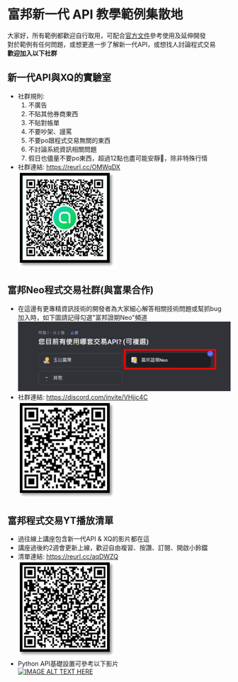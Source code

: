 # 富邦新一代 API 教學範例集散地
大家好，所有範例都歡迎自行取用，可配合[官方文件](https://www.fbs.com.tw/TradeAPI/docs/trading/introduction)參考使用及延伸開發<br>
對於範例有任何問題，或想更進一步了解新一代API，或想找人討論程式交易<br>
**歡迎加入以下社群**
## 新一代API與XQ的實驗室
* 社群規則:
  1. 不廣告
  2. 不貼其他券商東西
  3. 不貼對帳單
  4. 不要吵架、謾罵
  5. 不要po跟程式交易無關的東西
  6. 不討論系統資訊相關問題
  7. 假日也儘量不要po東西，超過12點也盡可能安靜🤫，除非特殊行情<br>
* 社群連結: https://reurl.cc/OMWqDX<br>
  ![image](https://github.com/Tradepm/-API/blob/main/line_qrcode.png)

## 富邦Neo程式交易社群(與富果合作)

* 在這邊有更專精資訊技術的開發者為大家細心解答相關技術問題或幫抓bug<br>
  加入時，如下圖請記得勾選"富邦證期Neo"頻道<br>
  ![image](https://github.com/Tradepm/-API/blob/main/fubon_channel.png)
* 社群連結: https://discord.com/invite/VHjjc4C<br>
  ![image](https://github.com/Tradepm/-API/blob/main/discord_qrcode.png)

## 富邦程式交易YT播放清單
* 過往線上講座包含新一代API & XQ的影片都在這
* 講座過後約2週會更新上線，歡迎自由複習、按讚、訂閱、開啟小鈴鐺
* 清單連結: https://reurl.cc/aqDWZQ<br>
  ![image](https://github.com/Tradepm/-API/blob/main/yt_list_qrcode.png)
* Python API基礎設置可參考以下影片<br>
 [![IMAGE ALT TEXT HERE](https://img.youtube.com/vi/XQo8d4-WsIg/0.jpg)](https://www.youtube.com/watch?v=XQo8d4-WsIg)


